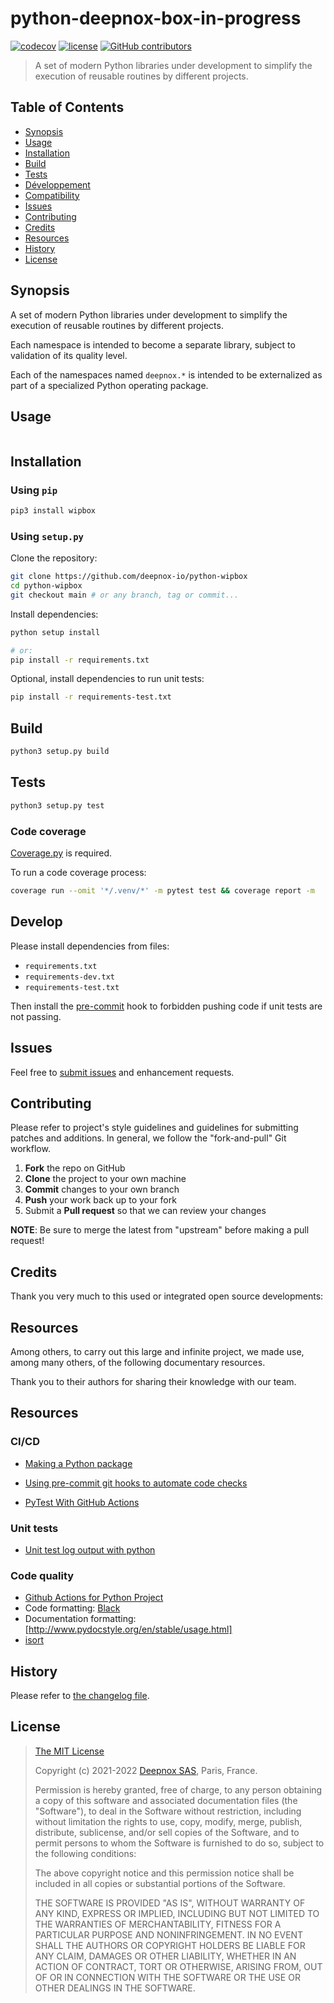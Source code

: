 # python-deepnox-box-in-progress[![codecov](https://codecov.io/gh/deepnox-io/python-wipbox/branch/devel/graph/badge.svg?token=IGALD1N09C)](https://codecov.io/gh/deepnox-io/python-wipbox)[![license](https://img.shields.io/github/license/deeepnox-io/deeepnox-io.svg)](https://github.com/deepnox-io/python-wipbox/blob/main/LICENSE)[![GitHub contributors](https://img.shields.io/github/contributors/python-deepnox-box-in-progress/locust.svg)](https://github.com/deepnox-io/python-wipbox/graphs/contributors)<!--[![PyPI](https://img.shields.io/pypi/v/locust.svg)](https://pypi.org/project/locust/)[![PyPI](https://img.shields.io/pypi/pyversions/locust.svg)](https://pypi.org/project/locust/)-->> A set of modern Python libraries under development to simplify the execution of reusable routines by different projects.## Table of Contents* [Synopsis](#synopsis)* [Usage](#usage)* [Installation](#installation)* [Build](#build)* [Tests](#tests)* [Développement](#develop)* [Compatibility](#compatibility)* [Issues](#issues)* [Contributing](#contributing)* [Credits](#credits)* [Resources](#resources)* [History](#history)* [License](#license)## <a name="synopsis">Synopsis</a>A set of modern Python libraries under development to simplify the execution of reusable routines by different projects.Each namespace is intended to become a separate library, subject to validation of its quality level.Each of the namespaces named `deepnox.*` is intended to be externalized as part of a specialized Python operating package.## <a name="usage">Usage</a>```python```## <a name="installation">Installation</a>### Using `pip````bashpip3 install wipbox```### Using `setup.py`Clone the repository:```bashgit clone https://github.com/deepnox-io/python-wipboxcd python-wipboxgit checkout main # or any branch, tag or commit...```Install dependencies:```bashpython setup install# or:pip install -r requirements.txt```Optional, install dependencies to run unit tests:```bashpip install -r requirements-test.txt```## <a name="build">Build</a>```bashpython3 setup.py build```## <a name="tests">Tests</a>```bashpython3 setup.py test```### Code coverage[Coverage.py](https://coverage.readthedocs.io/en/latest/) is required.To run a code coverage process:```bashcoverage run --omit '*/.venv/*' -m pytest test && coverage report -m```## DevelopPlease install dependencies from files:- `requirements.txt`- `requirements-dev.txt`- `requirements-test.txt`Then install the [pre-commit](https://pre-commit.com/) hook to forbidden pushing code if unit tests are not passing.## <a name="issues"> Issues</a>Feel free to [submit issues](https://github.com/deepnox-io/python-deepnox-log/issues) and enhancement requests.## <a name="contributing">Contributing</a>Please refer to project's style guidelines and guidelines for submitting patches and additions. In general, we follow the "fork-and-pull" Git workflow.1. **Fork** the repo on GitHub2. **Clone** the project to your own machine3. **Commit** changes to your own branch4. **Push** your work back up to your fork5. Submit a **Pull request** so that we can review your changes**NOTE**: Be sure to merge the latest from "upstream" before making a pull request!## <a name="credits">Credits</a>Thank you very much to this used or integrated open source developments:## <a name="resources">Resources</a>Among others, to carry out this large and infinite project, we made use, among many others, of the following documentary resources.Thank you to their authors for sharing their knowledge with our team.## <a name="resources" /> Resources### CI/CD- [Making a Python package](https://python-packaging-tutorial.readthedocs.io/en/latest/setup_py.html)- [Using pre-commit git hooks to automate code checks](https://ericmjl.github.io/essays-on-data-science/terminal/pre-commits/)- [PyTest With GitHub Actions](https://blog.dennisokeeffe.com/blog/2021-08-08-pytest-with-github-actions)### Unit tests- [Unit test log output with python](https://memotut.com/en/8a92970f0f6e5309e1df/)### Code quality- [Github Actions for Python Project](https://docs.codeclimate.com/docs/github-actions-test-coverage)- Code formatting: [Black](https://github.com/psf/black)- Documentation formatting: [http://www.pydocstyle.org/en/stable/usage.html] - [isort](https://github.com/PyCQA/isort)## <a name="history">History</a>Please refer to [the changelog file](CHANGELOG.md).## <a name="license">License</a>>> [The MIT License](https://opensource.org/licenses/MIT)>> Copyright (c) 2021-2022 [Deepnox SAS](https://deepnox.io/), Paris, France.>> Permission is hereby granted, free of charge, to any person obtaining a copy> of this software and associated documentation files (the "Software"), to deal> in the Software without restriction, including without limitation the rights> to use, copy, modify, merge, publish, distribute, sublicense, and/or sell> copies of the Software, and to permit persons to whom the Software is> furnished to do so, subject to the following conditions:>> The above copyright notice and this permission notice shall be included in all> copies or substantial portions of the Software.>> THE SOFTWARE IS PROVIDED "AS IS", WITHOUT WARRANTY OF ANY KIND, EXPRESS OR> IMPLIED, INCLUDING BUT NOT LIMITED TO THE WARRANTIES OF MERCHANTABILITY,> FITNESS FOR A PARTICULAR PURPOSE AND NONINFRINGEMENT. IN NO EVENT SHALL THE>AUTHORS OR COPYRIGHT HOLDERS BE LIABLE FOR ANY CLAIM, DAMAGES OR OTHER> LIABILITY, WHETHER IN AN ACTION OF CONTRACT, TORT OR OTHERWISE, ARISING FROM,> OUT OF OR IN CONNECTION WITH THE SOFTWARE OR THE USE OR OTHER DEALINGS IN THE> SOFTWARE.>